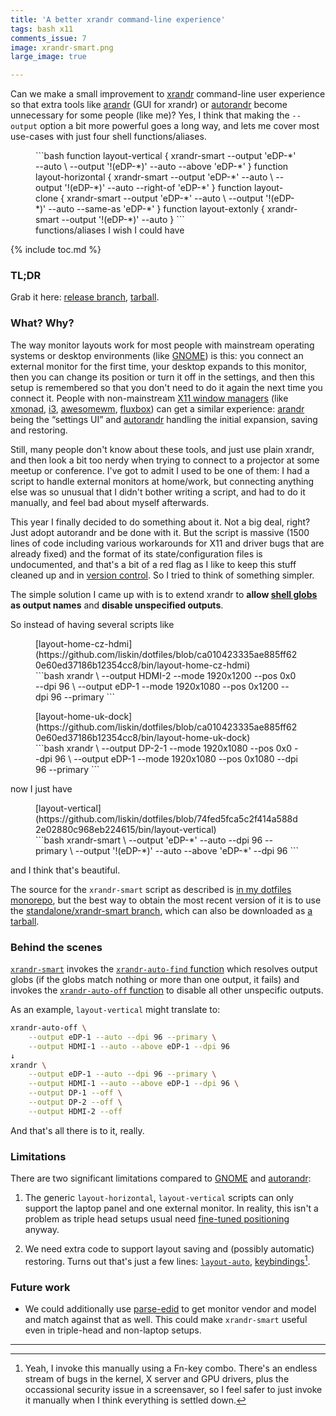 ```yaml
---
title: 'A better xrandr command-line experience'
tags: bash x11
comments_issue: 7
image: xrandr-smart.png
large_image: true

---
```


Can we make a small improvement to [xrandr][] command-line user experience so
that extra tools like [arandr][] (GUI for xrandr) or [autorandr][] become
unnecessary for some people (like me)? Yes, I think that making the `--output`
option a bit more powerful goes a long way, and lets me cover most use-cases
with just four shell functions/aliases.

[xrandr]: https://manpages.debian.org/unstable/x11-xserver-utils/xrandr.1.en.html
[arandr]: https://christian.amsuess.com/tools/arandr/
[autorandr]: https://github.com/phillipberndt/autorandr

<figure markdown="block">
```bash
function layout-vertical {
  xrandr-smart --output 'eDP-*' --auto \
               --output '!(eDP-*)' --auto --above 'eDP-*'
}
function layout-horizontal {
  xrandr-smart --output 'eDP-*' --auto \
               --output '!(eDP-*)' --auto --right-of 'eDP-*'
}
function layout-clone {
  xrandr-smart --output 'eDP-*' --auto \
               --output '!(eDP-*)' --auto --same-as 'eDP-*'
}
function layout-extonly {
  xrandr-smart --output '!(eDP-*)' --auto
}
```
<figcaption>functions/aliases I wish I could have</figcaption>
</figure>

{% include toc.md %}

### TL;DR

Grab it here: [release
branch](https://github.com/liskin/dotfiles/tree/standalone/xrandr-smart),
[tarball](https://github.com/liskin/dotfiles/archive/standalone/xrandr-smart.tar.gz).

### What? Why?

The way monitor layouts work for most people with mainstream operating systems
or desktop environments (like [GNOME][]) is this: you connect an external
monitor for the first time, your desktop expands to this monitor, then you can
change its position or turn it off in the settings, and then this setup is
remembered so that you don't need to do it again the next time you connect it.
People with non-mainstream [X11 window managers][x11-wm] (like [xmonad][],
[i3][], [awesomewm][], [fluxbox][]) can get a similar experience: [arandr][]
being the “settings UI” and [autorandr][] handling the initial expansion,
saving and restoring.

[GNOME]: https://www.gnome.org/
[KDE]: https://kde.org/
[awesomewm]: https://awesomewm.org/
[fluxbox]: http://fluxbox.org/
[i3]: https://i3wm.org/
[x11-wm]: https://en.wikipedia.org/wiki/X_window_manager
[xmonad]: https://xmonad.org/

Still, many people don't know about these tools, and just use plain xrandr,
and then look a bit too nerdy when trying to connect to a projector at some
meetup or conference. I've got to admit I used to be one of them: I had a
script to handle external monitors at home/work, but connecting anything else
was so unusual that I didn't bother writing a script, and had to do it
manually, and feel bad about myself afterwards.

This year I finally decided to do something about it. Not a big deal, right?
Just adopt autorandr and be done with it. But the script is massive (1500
lines of code including various workarounds for X11 and driver bugs that are
already fixed) and the format of its state/configuration files is
undocumented, and that's a bit of a red flag as I like to keep this stuff
cleaned up and in [version control][]. So I tried to think of something
simpler.

[version control]: https://en.wikipedia.org/wiki/Version_control

The simple solution I came up with is to extend xrandr to **allow [shell
globs][] as output names** and **disable unspecified outputs**.

[shell globs]: https://www.gnu.org/software/bash/manual/html_node/Pattern-Matching.html

So instead of having several scripts like

<figure markdown="block">
<figcaption markdown="span">[layout-home-cz-hdmi](https://github.com/liskin/dotfiles/blob/ca010423335ae885ff620e60ed37186b12354cc8/bin/layout-home-cz-hdmi)</figcaption>
```bash
xrandr \
    --output HDMI-2 --mode 1920x1200 --pos 0x0 --dpi 96 \
    --output eDP-1 --mode 1920x1080 --pos 0x1200 --dpi 96 --primary
```
</figure>

<figure markdown="block">
<figcaption markdown="span">[layout-home-uk-dock](https://github.com/liskin/dotfiles/blob/ca010423335ae885ff620e60ed37186b12354cc8/bin/layout-home-uk-dock)</figcaption>
```bash
xrandr \
    --output DP-2-1 --mode 1920x1080 --pos 0x0 --dpi 96 \
    --output eDP-1 --mode 1920x1080 --pos 0x1080 --dpi 96 --primary
```
</figure>

now I just have

<figure markdown="block">
<figcaption markdown="span">[layout-vertical](https://github.com/liskin/dotfiles/blob/74fed5fca5c2f414a588d2e02880c968eb224615/bin/layout-vertical)</figcaption>
```bash
xrandr-smart \
    --output 'eDP-*' --auto --dpi 96 --primary \
    --output '!(eDP-*)' --auto --above 'eDP-*' --dpi 96
```
</figure>

and I think that's beautiful.

The source for the `xrandr-smart` script as described is [in my dotfiles
monorepo](https://github.com/liskin/dotfiles/blob/7a713c40892da5ed3eed162ad271ff5f90f76e9c/bin/xrandr-smart),
but the best way to obtain the most recent version of it is to use the
[standalone/xrandr-smart
branch](https://github.com/liskin/dotfiles/tree/standalone/xrandr-smart),
which can also be downloaded as [a
tarball](https://github.com/liskin/dotfiles/archive/standalone/xrandr-smart.tar.gz).

### Behind the scenes

[`xrandr-smart`](https://github.com/liskin/dotfiles/blob/7a713c40892da5ed3eed162ad271ff5f90f76e9c/bin/xrandr-smart)
invokes the [`xrandr-auto-find`
function](https://github.com/liskin/dotfiles/blob/7a713c40892da5ed3eed162ad271ff5f90f76e9c/bin/xrandr-smart#L76)
which resolves output globs (if the globs match nothing or more than one
output, it fails) and invokes the [`xrandr-auto-off`
function](https://github.com/liskin/dotfiles/blob/7a713c40892da5ed3eed162ad271ff5f90f76e9c/bin/xrandr-smart#L51)
to disable all other unspecific outputs.

As an example, `layout-vertical` might translate to:

```bash
xrandr-auto-off \
    --output eDP-1 --auto --dpi 96 --primary \
    --output HDMI-1 --auto --above eDP-1 --dpi 96
↓
xrandr \
    --output eDP-1 --auto --dpi 96 --primary \
    --output HDMI-1 --auto --above eDP-1 --dpi 96 \
    --output DP-1 --off \
    --output DP-2 --off \
    --output HDMI-2 --off
```

And that's all there is to it, really.


### Limitations

There are two significant limitations compared to [GNOME][] and [autorandr][]:

1. The generic `layout-horizontal`, `layout-vertical` scripts can only support
   the laptop panel and one external monitor. In reality, this isn't a problem
   as triple head setups usual need [fine-tuned
   positioning](https://github.com/liskin/dotfiles/blob/74fed5fca5c2f414a588d2e02880c968eb224615/bin/layout-work2-dock#L6-L8)
   anyway.

2. We need extra code to support layout saving and (possibly automatic)
   restoring. Turns out that's just a few lines:
   [`layout-auto`](https://github.com/liskin/dotfiles/blob/7a713c40892da5ed3eed162ad271ff5f90f76e9c/bin/layout-auto),
   [keybindings](https://github.com/liskin/dotfiles/blob/7a713c40892da5ed3eed162ad271ff5f90f76e9c/.xmonad/xmonad.hs#L89-L90)[^not-auto].

[^not-auto]:
    Yeah, I invoke this manually using a Fn-key combo. There's an endless
    stream of bugs in the kernel, X server and GPU drivers, plus the
    occassional security issue in a screensaver, so I feel safer to just
    invoke it manually when I think everything is settled down.

### Future work

* We could additionally use [parse-edid][] to get monitor vendor and model and
  match against that as well. This could make `xrandr-smart` useful even in
  triple-head and non-laptop setups.

[parse-edid]: https://manpages.debian.org/unstable/read-edid/parse-edid.1.en.html

---
